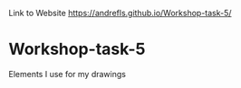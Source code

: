 Link to Website https://andrefls.github.io/Workshop-task-5/

# Workshop-task-5
Elements I use for my drawings
